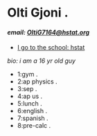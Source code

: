 # Olti Gjoni .
#### *email: OltiG7164@hstat.org*

* [I go to the school: hstat](http://www.hstat.org/)

_bio: i am a 16 yr old guy_
* 1:gym .
* 2:ap physics .
* 3:sep .
* 4:ap us .
* 5:lunch .
* 6:english .
* 7:spanish .
* 8:pre-calc .
